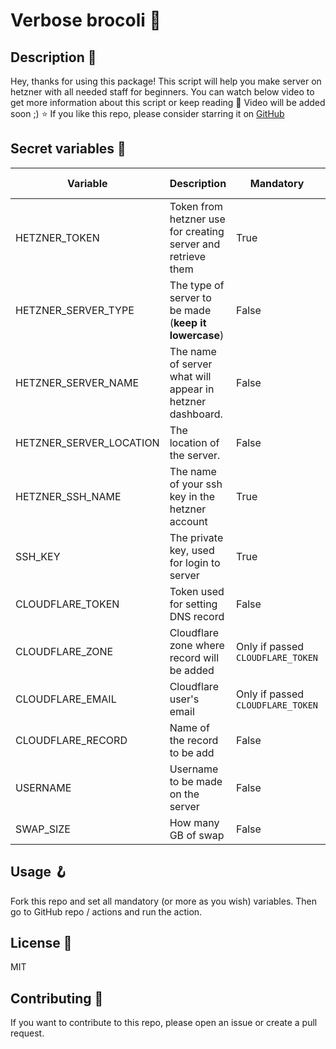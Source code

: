 # Verbose brocoli 🥦

## Description 📙

Hey, thanks for using this package! This script will help you make server on hetzner with all needed staff for beginners. You can watch below video to get more information about this script or keep reading 📖
Video will be added soon ;)
⭐ If you like this repo, please consider starring it on [GitHub](https://github.com/Shirobachi/verbose-broccoli)

## Secret variables 🤫

| Variable                | Description                                                  | Mandatory                         | Default / link                                                     | Other                                                                                       |
| ----------------------- | ------------------------------------------------------------ | --------------------------------- | ------------------------------------------------------------------ | ------------------------------------------------------------------------------------------- |
| HETZNER_TOKEN           | Token from hetzner use for creating server and retrieve them | True                              | [Hetzner](https://console.hetzner.cloud/projects)                  | [See how to generate token](https://imgur.com/a/VhHQjJ9)                                    |
| HETZNER_SERVER_TYPE     | The type of server to be made (**keep it lowercase**)        | False                             | cx11                                                               | [List with all codes!](https://www.hetzner.com/cloud)                                       |
| HETZNER_SERVER_NAME     | The name of server what will appear in hetzner dashboard.    | False                             | server                                                             | Spaces are disallowed                                                                       |
| HETZNER_SERVER_LOCATION | The location of the server.                                  | False                             | hel1                                                               | [There is list of all locations.](https://docs.hetzner.com/cloud/general/locations/)        |
| HETZNER_SSH_NAME        | The name of your ssh key in the hetzner account              | True                              | N/A                                                                | [See how to generate key-pair and add to hetzner](https://imgur.com/OstY28w)                |
| SSH_KEY                 | The private key, used for login to server                    | True                              | N/A                                                                | First generate key pair as for `HETZNER_SSH_NAME` then do [this](https://imgur.com/SSdm85z) |
| CLOUDFLARE_TOKEN        | Token used for setting DNS record                            | False                             | [Cloudflare token](https://dash.cloudflare.com/profile/api-tokens) | [Click me to see how!](https://imgur.com/brNK4nv)                                           |
| CLOUDFLARE_ZONE         | Cloudflare zone where record will be added                   | Only if passed `CLOUDFLARE_TOKEN` | [Cloudflare](https://dash.cloudflare.com)                          | [Click me to see how!](https://i.imgur.com/GwSNcp1.png)                                     |
| CLOUDFLARE_EMAIL        | Cloudflare user's email                                      | Only if passed `CLOUDFLARE_TOKEN` | [Cloudflare](https://dash.cloudflare.com)                          | [Click me to see how!](https://i.imgur.com/TSMDFgM.png)                                     |
| CLOUDFLARE_RECORD       | Name of the record to be add                                 | False                             | server                                                             | N/A                                                                                         |
| USERNAME                | Username to be made on the server                            | False                             | user                                                               | N/A                                                                                         |
| SWAP_SIZE               | How many GB of swap                                          | False                             | 2                                                                  | N/A                                                                                         |

## Usage 🪝

Fork this repo and set all mandatory (or more as you wish) variables. Then go to GitHub repo / actions and run the action.

## License 📝

MIT

## Contributing 🧰

If you want to contribute to this repo, please open an issue or create a pull request.